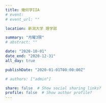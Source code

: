 ```yaml
---
title: 幾何学IIA
# event: 
# event_url: ""

location: 新潟大学 理学部

summary: "月曜3限"
# abstract: ""

date: "2020-10-01"
date_end: "2020-12-31"
all_day: true

publishDate: "2020-01-01T00:00:00Z"

# authors: ["admin"]

share: false  # Show social sharing links?
profile: false  # Show author profile?
---
```

